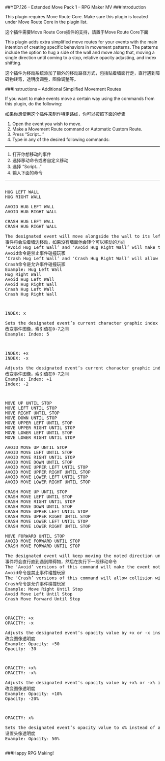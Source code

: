 ##YEP.126 – Extended Move Pack 1 – RPG Maker MV
###Introduction

This plugin requires Move Route Core. Make sure this plugin is located under Move Route Core in the plugin list.

这个插件需要Move Route Core插件的支持，请置于Move Route Core下面

This plugin adds extra simplified move routes for your events with the main intention of creating specific behaviors in movement patterns. The patterns include the option to hug a side of the wall and move along that, moving a single direction until coming to a stop, relative opacity adjusting, and index shifting.

这个插件为移动系统添加了额外的移动路径方式，包括贴着墙面行走，直行遇到障碍物转弯，透明度调整，图像调整等。

###Instructions – Additional Simplified Movement Routes

If you want to make events move a certain way using the commands from this plugin, do the following:

如果你想使用这个插件来制作特定路线，你可以按照下面的步骤

1. Open the event you wish to move.
2. Make a Movement Route command or Automatic Custom Route.
3. Press “Script…”
4. Type in any of the desired following commands:

---

1. 打开你想移动的事件
2. 选择移动命令或者自定义移动
3. 选择 “Script…”
4. 输入下面的命令

---

<pre>

HUG LEFT WALL
HUG RIGHT WALL

AVOID HUG LEFT WALL
AVOID HUG RIGHT WALL

CRASH HUG LEFT WALL
CRASH HUG RIGHT WALL

The designated event will move alongside the wall to its left/right. If there is no wall to its left/right side, it will turn that direction and move that direction if possible.
事件将会沿着墙边移动，如果没有墙面他会转个可以移动的方向
‘Avoid Hug Left Wall’ and ‘Avoid Hug Right Wall’ will make the event not collide with the player character and the player’s followers.
Avoid命令是禁止事件碰撞玩家
‘Crash Hug Left Wall’ and ‘Crash Hug Right Wall’ will allow collision with the player and/or followers.
Crash命令是允许事件碰撞玩家
Example: Hug Left Wall
Hug Right Wall
Avoid Hug Left Wall
Avoid Hug Right Wall
Crash Hug Left Wall
Crash Hug Right Wall

</pre>
<pre>

INDEX: x

Sets the designated event’s current character graphic index to x without needing to change its character graphic. Replace x with integar values between 0 and 7.
改变事件图像，索引值在0-7之间
Example: Index: 5

</pre>
<pre>

INDEX: +x
INDEX: -x

Adjusts the designated event’s current character graphic index by +x or -x without needing to change its character graphic as to move it a few stages. The index cannot go under 0 and cannot go over 7. Replace x with integar values between 0 and 7.
改变事件图像，索引值在0-7之间
Example: Index: +1
Index: -2

</pre>
<pre>

MOVE UP UNTIL STOP
MOVE LEFT UNTIL STOP
MOVE RIGHT UNTIL STOP
MOVE DOWN UNTIL STOP
MOVE UPPER LEFT UNTIL STOP
MOVE UPPER RIGHT UNTIL STOP
MOVE LOWER LEFT UNTIL STOP
MOVE LOWER RIGHT UNTIL STOP

AVOID MOVE UP UNTIL STOP
AVOID MOVE LEFT UNTIL STOP
AVOID MOVE RIGHT UNTIL STOP
AVOID MOVE DOWN UNTIL STOP
AVOID MOVE UPPER LEFT UNTIL STOP
AVOID MOVE UPPER RIGHT UNTIL STOP
AVOID MOVE LOWER LEFT UNTIL STOP
AVOID MOVE LOWER RIGHT UNTIL STOP

CRASH MOVE UP UNTIL STOP
CRASH MOVE LEFT UNTIL STOP
CRASH MOVE RIGHT UNTIL STOP
CRASH MOVE DOWN UNTIL STOP
CRASH MOVE UPPER LEFT UNTIL STOP
CRASH MOVE UPPER RIGHT UNTIL STOP
CRASH MOVE LOWER LEFT UNTIL STOP
CRASH MOVE LOWER RIGHT UNTIL STOP

MOVE FORWARD UNTIL STOP
AVOID MOVE FORWARD UNTIL STOP
CRASH MOVE FORWARD UNTIL STOP

The designated event will keep moving the noted direction until it it cannot pass in that direction anymore. Once that happens, it will move onto the next movement command in the move route list.
事件将会直行直到遇到障碍物，然后在执行下一段移动命令
The ‘Avoid’ versions of this command will make the event not collide with the player character and the player’s followers.
Avoid命令是禁止事件碰撞玩家
The ‘Crash’ versions of this command will allow collision with the player and/or followers.
Crash命令是允许事件碰撞玩家
Example: Move Right Until Stop
Avoid Move Left Until Stop
Crash Move Forward Until Stop

</pre>
<pre>

OPACITY: +x
OPACITY: -x

Adjusts the designated event’s opacity value by +x or -x instead of a set value like the editor’s opacity command. The opacity value will be added upon or subtracted upon the current opacity value. Replace x with integar values.
改变图像透明度
Example: Opacity: +50
Opacity: -30

</pre>
<pre>

OPACITY: +x%
OPACITY: -x%

Adjusts the designated event’s opacity value by +x% or -x% instead of a set value like the editor’s opacity command. The opacity value will be added upon or subtracted upon the current opacity value. Replace x with integar values.
改变图像透明度
Example: Opacity: +10%
Opacity: -20%

</pre>
<pre>

OPACITY: x%

Sets the designated event’s opacity value to x% instead of a set value like the editor’s opacity command. The opacity value will be automatically adjusted to meet the demands of the sprite. Replace x with integar values.
设置头像透明度
Example: Opacity: 50%

</pre>

###Happy RPG Making!